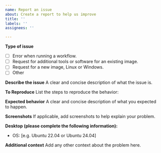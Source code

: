 ```yaml
---
name: Report an issue
about: Create a report to help us improve
title: ''
labels: ''
assignees: ''

---
```


**Type of issue**
- [ ] Error when running a workflow.
- [ ] Request for additional tools or software for an existing image.
- [ ] Request for a new image, Linux or Windows.
- [ ] Other

**Describe the issue**
A clear and concise description of what the issue is.

**To Reproduce**
List the steps to reproduce the behavior:

**Expected behavior**
A clear and concise description of what you expected to happen.

**Screenshots**
If applicable, add screenshots to help explain your problem.

**Desktop (please complete the following information):**
 - OS: [e.g. Ubuntu 22.04 or Ubuntu 24.04]

**Additional context**
Add any other context about the problem here.
